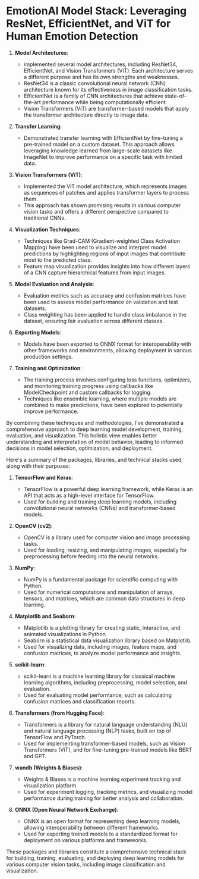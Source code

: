 # EmotionAI Model Stack: Leveraging ResNet, EfficientNet, and ViT for Human Emotion Detection


1. **Model Architectures**:
   - implemented several model architectures, including ResNet34, EfficientNet, and Vision Transformers (ViT). Each architecture serves a different purpose and has its own strengths and weaknesses.
   - ResNet34 is a classic convolutional neural network (CNN) architecture known for its effectiveness in image classification tasks.
   - EfficientNet is a family of CNN architectures that achieve state-of-the-art performance while being computationally efficient.
   - Vision Transformers (ViT) are transformer-based models that apply the transformer architecture directly to image data.

2. **Transfer Learning**:
   - Demonstrated transfer learning with EfficientNet by fine-tuning a pre-trained model on a custom dataset. This approach allows leveraging knowledge learned from large-scale datasets like ImageNet to improve performance on a specific task with limited data.

3. **Vision Transformers (ViT)**:
   - Implemented the ViT model architecture, which represents images as sequences of patches and applies transformer layers to process them.
   - This approach has shown promising results in various computer vision tasks and offers a different perspective compared to traditional CNNs.

4. **Visualization Techniques**:
   - Techniques like Grad-CAM (Gradient-weighted Class Activation Mapping) have been used to visualize and interpret model predictions by highlighting regions of input images that contribute most to the predicted class.
   - Feature map visualization provides insights into how different layers of a CNN capture hierarchical features from input images.

5. **Model Evaluation and Analysis**:
   - Evaluation metrics such as accuracy and confusion matrices have been used to assess model performance on validation and test datasets.
   - Class weighting has been applied to handle class imbalance in the dataset, ensuring fair evaluation across different classes.

6. **Exporting Models**:
   - Models have been exported to ONNX format for interoperability with other frameworks and environments, allowing deployment in various production settings.

7. **Training and Optimization**:
   - The training process involves configuring loss functions, optimizers, and monitoring training progress using callbacks like ModelCheckpoint and custom callbacks for logging.
   - Techniques like ensemble learning, where multiple models are combined to make predictions, have been explored to potentially improve performance.


By combining these techniques and methodologies, I've demonstrated a comprehensive approach to deep learning model development, training, evaluation, and visualization. This holistic view enables better understanding and interpretation of model behavior, leading to informed decisions in model selection, optimization, and deployment.

Here's a summary of the packages, libraries, and technical stacks used, along with their purposes:

1. **TensorFlow and Keras**:
   - TensorFlow is a powerful deep learning framework, while Keras is an API that acts as a high-level interface for TensorFlow.
   - Used for building and training deep learning models, including convolutional neural networks (CNNs) and transformer-based models.

2. **OpenCV (cv2)**:
   - OpenCV is a library used for computer vision and image processing tasks.
   - Used for loading, resizing, and manipulating images, especially for preprocessing before feeding into the neural networks.

3. **NumPy**:
   - NumPy is a fundamental package for scientific computing with Python.
   - Used for numerical computations and manipulation of arrays, tensors, and matrices, which are common data structures in deep learning.

4. **Matplotlib and Seaborn**:
   - Matplotlib is a plotting library for creating static, interactive, and animated visualizations in Python.
   - Seaborn is a statistical data visualization library based on Matplotlib.
   - Used for visualizing data, including images, feature maps, and confusion matrices, to analyze model performance and insights.

5. **scikit-learn**:
   - scikit-learn is a machine learning library for classical machine learning algorithms, including preprocessing, model selection, and evaluation.
   - Used for evaluating model performance, such as calculating confusion matrices and classification reports.

6. **Transformers (from Hugging Face)**:
   - Transformers is a library for natural language understanding (NLU) and natural language processing (NLP) tasks, built on top of TensorFlow and PyTorch.
   - Used for implementing transformer-based models, such as Vision Transformers (ViT), and for fine-tuning pre-trained models like BERT and GPT.

7. **wandb (Weights & Biases)**:
   - Weights & Biases is a machine learning experiment tracking and visualization platform.
   - Used for experiment logging, tracking metrics, and visualizing model performance during training for better analysis and collaboration.

8. **ONNX (Open Neural Network Exchange)**:
   - ONNX is an open format for representing deep learning models, allowing interoperability between different frameworks.
   - Used for exporting trained models to a standardized format for deployment on various platforms and frameworks.

These packages and libraries constitute a comprehensive technical stack for building, training, evaluating, and deploying deep learning models for various computer vision tasks, including image classification and visualization.

